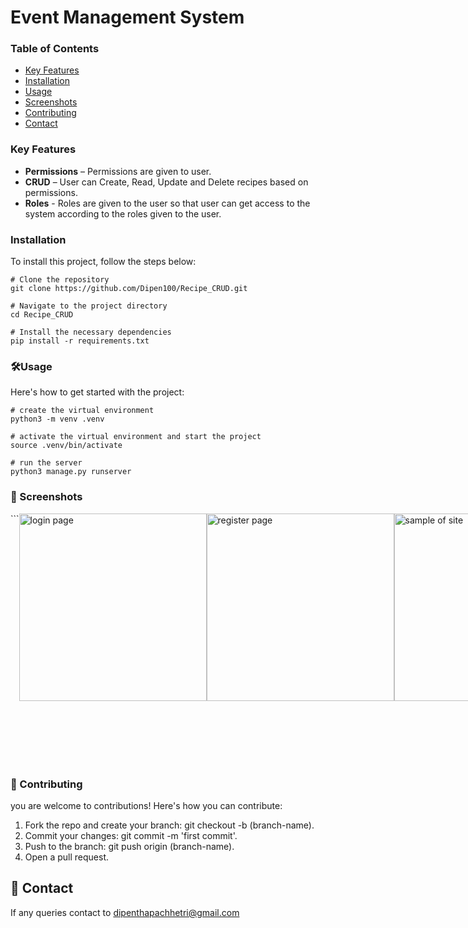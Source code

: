 # Event Management System

### Table of Contents

- [Key Features](#key-features)
- [Installation](#installation)
- [Usage](#usage)
- [Screenshots](#screenshots)
- [Contributing](#contributing)
- [Contact](#contact)

### Key Features

- **Permissions** – Permissions are given to user.
- **CRUD** – User can Create, Read, Update and Delete recipes based on permissions.
- **Roles** - Roles are given to the user so that user can get access to the system according to the roles given to the user.
  
### Installation

To install this project, follow the steps below:

```
# Clone the repository
git clone https://github.com/Dipen100/Recipe_CRUD.git

# Navigate to the project directory
cd Recipe_CRUD

# Install the necessary dependencies
pip install -r requirements.txt
```
### 🛠Usage
Here's how to get started with the project:
```
# create the virtual environment
python3 -m venv .venv

# activate the virtual environment and start the project
source .venv/bin/activate

# run the server
python3 manage.py runserver
```
### 🎨 Screenshots
<div style="display: flex; justify-content: space-around;">
  ```
  <img src="screenshots/login.png" alt="login page" height='300' width="300"/>
  <img src="screenshots/register.png" alt="register page" height='300' width="300"/>
  <img src="screenshots/sample.png" alt="sample of site" height='300' width="300"/>
  <img src="screenshots/breakfast1.png" alt="breakfast view sample" height='300' width="300"/>
  <img src="screenshots/breakfast2.png" alt="breakfast delete" height='300' width="300"/>
  <img src="screenshots/allrecipeslist.png" alt="sample of site" height='400' width="800"/>
  ```
</div>

### 🤝 Contributing
you are welcome to contributions! Here's how you can contribute:

1. Fork the repo and create your branch: git checkout -b (branch-name).
2. Commit your changes: git commit -m 'first commit'.
3. Push to the branch: git push origin (branch-name).
4. Open a pull request.

## 💬 Contact
If any queries contact to dipenthapachhetri@gmail.com

